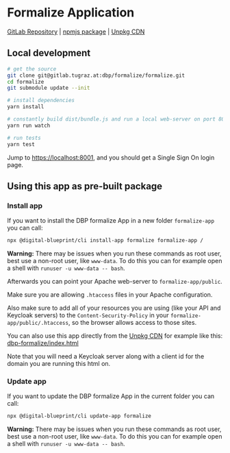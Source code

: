 # Formalize Application

[GitLab Repository](https://gitlab.tugraz.at/dbp/formalize/formalize) |
[npmjs package](https://www.npmjs.com/package/@dbp-topics/formalize) |
[Unpkg CDN](https://unpkg.com/browse/@dbp-topics/formalize/)

## Local development

```bash
# get the source
git clone git@gitlab.tugraz.at:dbp/formalize/formalize.git
cd formalize
git submodule update --init

# install dependencies
yarn install

# constantly build dist/bundle.js and run a local web-server on port 8001 
yarn run watch

# run tests
yarn test
```

Jump to <https://localhost:8001>, and you should get a Single Sign On login page.

## Using this app as pre-built package

### Install app

If you want to install the DBP formalize App in a new folder `formalize-app` you can call:

```bash
npx @digital-blueprint/cli install-app formalize formalize-app /
```

**Warning:** There may be issues when you run these commands as root user, best use a non-root user, like `www-data`.
To do this you can for example open a shell with `runuser -u www-data -- bash`.

Afterwards you can point your Apache web-server to `formalize-app/public`.

Make sure you are allowing `.htaccess` files in your Apache configuration.

Also make sure to add all of your resources you are using (like your API and Keycloak servers) to the
`Content-Security-Policy` in your `formalize-app/public/.htaccess`, so the browser allows access to those sites.

You can also use this app directly from the [Unpkg CDN](https://unpkg.com/browse/@dbp-topics/formalize/)
for example like this: [dbp-formalize/index.html](https://gitlab.tugraz.at/dbp/formalize/formalize/-/tree/main/examples/dbp-formalize/index.html)

Note that you will need a Keycloak server along with a client id for the domain you are running this html on.

### Update app

If you want to update the DBP formalize App in the current folder you can call:

```bash
npx @digital-blueprint/cli update-app formalize
```

**Warning:** There may be issues when you run these commands as root user, best use a non-root user, like `www-data`.
To do this you can for example open a shell with `runuser -u www-data -- bash`.

